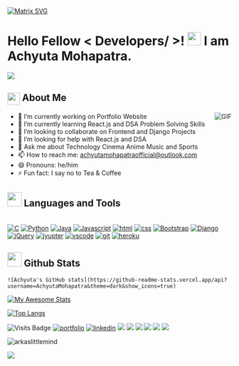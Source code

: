 [![Matrix SVG](https://raw.githubusercontent.com/rodrigograca31/rodrigograca31/master/matrix.svg)](https://www.linkedin.com/in/achyuta-kumar-mohapatra-54894a21a/) 
<h1> Hello Fellow < Developers/ >! <img src = "https://raw.githubusercontent.com/MartinHeinz/MartinHeinz/master/wave.gif" width = 30px> I am Achyuta Mohapatra.</h1>
<p align='center'>
</p>
<p>
  <a href="https://github.com/DenverCoder1/readme-typing-svg"><img src="https://readme-typing-svg.herokuapp.com?&font=IBM+Plex+Sans&color=abcdef&size=20&lines=Welcome+to+my+GitHub+Profile!;I'm+an+IT+Under+Graduate+from+India;I'm+a+CPP+and+Python+Programmer;I'm+Web+Developer+and+Designer" /></a>
</p>
<h2><img src="https://emojis.slackmojis.com/emojis/images/1579216111/7550/pikachu_wave.gif?1579216111" align="center"
                width="28" />     About Me </h2>
<img align="right" alt="GIF" src="https://media.giphy.com/media/MC6eSuC3yypCU/giphy.gif" />

- 🔭 I’m currently working on Portfolio Website
- 🌱 I’m currently learning React.js and DSA Problem Solving Skills
- 👯 I’m looking to collaborate on Frontend and Django Projects
- 🤔 I’m looking for help with React.js and DSA
- 💬 Ask me about Technology Cinema Anime Music and Sports
- 📫 How to reach me: achyutamohapatraofficial@outlook.com
- 😄 Pronouns: he/him
- ⚡ Fun fact: I say no to Tea & Coffee

<h2> <img src = "https://media2.giphy.com/media/QssGEmpkyEOhBCb7e1/giphy.gif?cid=ecf05e47a0n3gi1bfqntqmob8g9aid1oyj2wr3ds3mg700bl&rid=giphy.gif" width = 32px> Languages and Tools </h2>
<br>  
<a href="#" target="_blank"><img alt="C" src="https://img.shields.io/badge/C-00599C?style=for-the-badge&logo=c&logoColor=white"></a>
<a href="#" target="_blank"><img alt="Python" src="https://img.shields.io/badge/Python-3776AB?style=for-the-badge&logo=python&logoColor=white"></a>
<a href="#" target="_blank"> <img alt="Java" src="https://img.shields.io/badge/Java-ED8B00?style=for-the-badge&logo=java&logoColor=white"></a>
<a href="#" target="_blank"><img alt="Javascript" src="https://img.shields.io/badge/JavaScript-323330?style=for-the-badge&logo=javascript&logoColor=F7DF1E"></a>
<a href="#" target="_blank"><img alt="html" src="https://img.shields.io/badge/HTML5-E34F26?style=for-the-badge&logo=html5&logoColor=white"></a>
<a href="#" target="_blank"><img alt="css" src="https://img.shields.io/badge/CSS3-1572B6?style=for-the-badge&logo=css3&logoColor=white"></a>
<a href="#" target="_blank"><img alt="Bootstrap" src="https://img.shields.io/badge/Bootstrap-563D7C?style=for-the-badge&logo=bootstrap&logoColor=white"></a>
<a href="#" target="_blank"><img alt="Django" src="https://img.shields.io/badge/Django-092E20?style=for-the-badge&logo=django&logoColor=green"></a>
<a href="#" target="_blank"><img alt="jQuery" src="https://img.shields.io/badge/jQuery-0769AD?style=for-the-badge&logo=jquery&logoColor=white"></a>
<a href="#" target="_blank"><img alt="jyupter" src="https://img.shields.io/badge/Jupyter-F37626.svg?&style=for-the-badge&logo=Jupyter&logoColor=white"></a>
<a href="#" target="_blank"><img alt="vscode" src="https://img.shields.io/badge/Visual_Studio_Code-0078D4?style=for-the-badge&logo=visual%20studio%20code&logoColor=white"></a>
<a href="#" target="_blank"><img alt="git" src="https://img.shields.io/badge/GIT-E44C30?style=for-the-badge&logo=git&logoColor=white"></a>
<a href="#" target="_blank"><img alt="heroku" src="https://img.shields.io/badge/Heroku-430098?style=for-the-badge&logo=heroku&logoColor=white"></a>
<br>  
    
<h2><img src = "https://i.pinimg.com/originals/65/c4/f4/65c4f452571be1261e9c623f7da488ac.gif" width = 32px> Github Stats </h2>
  
  
  
  
    ![Achyuta's GitHub stats](https://github-readme-stats.vercel.app/api?username=AchyutaMohapatra&theme=dark&show_icons=true)
 
 
  [![My Awesome Stats](https://awesome-github-stats.azurewebsites.net/user-stats/AchyutaMohapatra)](https://github.com/AchyutaMohapatra)
  
  
  [![Top Langs](https://github-readme-stats.vercel.app/api/top-langs/?username=AchyutaMohapatra)](https://github.com/AchyutaMohapatra/github-readme-stats)


  
  ![Visits Badge](https://api.visitorbadge.io/api/VisitorHit?user=AchyutaMohapatra&repo=github-visitors-badge&countColor=%237B1E7A)
<a href="#" target="_blank"><img alt="portfolio" src="https://img.shields.io/badge/portfolio-%23.svg?&style=for-the-badge&logo=&logoColor=white%22"></a>
<a href="#" target="_blank"><img alt="linkedin" src="https://img.shields.io/badge/linkedin-%230077B5.svg?&style=for-the-badge&logo=linkedin&logoColor=white"></a>
[<img src="https://img.shields.io/badge/twitter-%231DA1F2.svg?&style=for-the-badge&logo=twitter&logoColor=white" />](#) 
[<img src="https://img.shields.io/badge/facebook-%231877F2.svg?&style=for-the-badge&logo=facebook&logoColor=white" />](#)
[<img src="https://img.shields.io/badge/instagram-%23E4405F.svg?&style=for-the-badge&logo=instagram&logoColor=white">](#)
[<img src="	https://img.shields.io/badge/Gmail-D14836?style=for-the-badge&logo=gmail&logoColor=white" />](#) 
[<img src="https://img.shields.io/badge/WhatsApp-25D366?style=for-the-badge&logo=whatsapp&logoColor=white" />](#)
[<img src="https://img.shields.io/badge/Telegram-2CA5E0?style=for-the-badge&logo=telegram&logoColor=white" />](#) 
</p>
<p align="left"> <img src="https://komarev.com/ghpvc/?username=AchyutaMohapatra" alt="arkaslittlemind" /> </p>

<a href="https://github.com/404"><img src="https://user-images.githubusercontent.com/73097560/115834477-dbab4500-a447-11eb-908a-139a6edaec5c.gif"></a>


